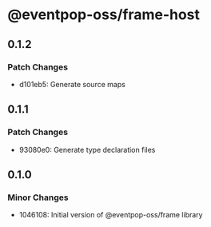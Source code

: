 # @eventpop-oss/frame-host

## 0.1.2

### Patch Changes

- d101eb5: Generate source maps

## 0.1.1

### Patch Changes

- 93080e0: Generate type declaration files

## 0.1.0

### Minor Changes

- 1046108: Initial version of @eventpop-oss/frame library
